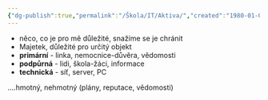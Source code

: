 ```yaml
---
{"dg-publish":true,"permalink":"/Škola/IT/Aktiva/","created":"1980-01-01T00:00:00.000+01:00","updated":"2024-03-18T08:54:44.251+01:00"}
---
```


- něco, co je pro mě důležité, snažíme se je chránit
- Majetek, důležité pro určitý objekt
- **primární** - linka, nemocnice-důvěra, vědomosti
- **podpůrná** - lidi, škola-žáci, informace
- **technická** - síť, server, PC

….hmotný, nehmotný (plány, reputace, vědomosti)